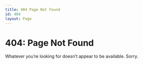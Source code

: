 ```yaml
---
title: 404 Page Not Found
id: 404
layout: Page
---
```


# 404: Page Not Found

Whatever you’re looking for doesn’t appear to be available. Sorry.
